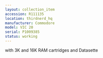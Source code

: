 ```yaml
---
layout: collection_item
accession: R111135
location: thirdnerd_hq
manufacturer: Commodore
model: VIC 20
serial: P1009385
status: working
---
```


with 3K and 16K RAM cartridges and Datasette